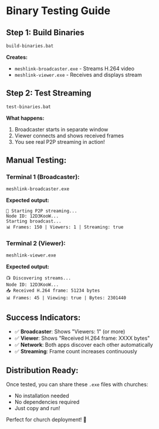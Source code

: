 # Binary Testing Guide

## Step 1: Build Binaries
```bash
build-binaries.bat
```

**Creates:**
- `meshlink-broadcaster.exe` - Streams H.264 video
- `meshlink-viewer.exe` - Receives and displays stream

## Step 2: Test Streaming
```bash
test-binaries.bat
```

**What happens:**
1. Broadcaster starts in separate window
2. Viewer connects and shows received frames
3. You see real P2P streaming in action!

## Manual Testing:

### Terminal 1 (Broadcaster):
```bash
meshlink-broadcaster.exe
```
**Expected output:**
```
📡 Starting P2P streaming...
Node ID: 12D3KooW...
Starting broadcast...
📊 Frames: 150 | Viewers: 1 | Streaming: true
```

### Terminal 2 (Viewer):
```bash
meshlink-viewer.exe
```
**Expected output:**
```
📺 Discovering streams...
Node ID: 12D3KooW...
📥 Received H.264 frame: 51234 bytes
📊 Frames: 45 | Viewing: true | Bytes: 2301440
```

## Success Indicators:
- ✅ **Broadcaster**: Shows "Viewers: 1" (or more)
- ✅ **Viewer**: Shows "Received H.264 frame: XXXX bytes"
- ✅ **Network**: Both apps discover each other automatically
- ✅ **Streaming**: Frame count increases continuously

## Distribution Ready:
Once tested, you can share these `.exe` files with churches:
- No installation needed
- No dependencies required
- Just copy and run!

Perfect for church deployment! 🎉